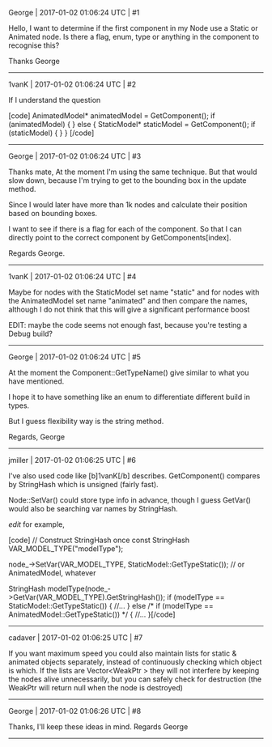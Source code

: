 George | 2017-01-02 01:06:24 UTC | #1

Hello,
I want to determine if the first component in my Node use a Static or Animated node.
Is there a flag, enum, type or anything in the component to recognise this?

Thanks
George

-------------------------

1vanK | 2017-01-02 01:06:24 UTC | #2

If I understand the question

[code]
AnimatedModel* animatedModel = GetComponent<AnimatedModel>();
if (animatedModel)
{
}
else
{
    StaticModel* staticModel = GetComponent<StaticModel>();
    if (staticModel)
    {
    }
}
[/code]

-------------------------

George | 2017-01-02 01:06:24 UTC | #3

Thanks mate,
At the moment I'm using the same technique.
But that would slow down, because I'm trying to get to the bounding box in the update method.

Since I would later have more than 1k nodes and calculate their position based on bounding boxes.

I want to see if there is a flag for each of the component. So that I can directly point to the correct component by GetComponents[index].

Regards
George.

-------------------------

1vanK | 2017-01-02 01:06:24 UTC | #4

Maybe for nodes with the StaticModel set name "static" and for nodes with the AnimatedModel set name "animated" and then compare the names, although I do not think that this will give a significant performance boost

EDIT: maybe the code seems not enough fast, because you're testing a Debug build?

-------------------------

George | 2017-01-02 01:06:24 UTC | #5

At the moment the Component::GetTypeName() give similar to what you have mentioned.

I hope it to have something like an enum to differentiate different build in types.

But I guess flexibility way is the string method.

Regards,
George

-------------------------

jmiller | 2017-01-02 01:06:25 UTC | #6

I've also used code like [b]1vanK[/b] describes. GetComponent() compares by StringHash which is unsigned (fairly fast).

Node::SetVar() could store type info in advance, though I guess GetVar() would also be searching var names by StringHash.

*edit* for example,

[code]
  // Construct StringHash once
  const StringHash VAR_MODEL_TYPE("modelType");

  node_->SetVar(VAR_MODEL_TYPE, StaticModel::GetTypeStatic()); // or AnimatedModel, whatever

  StringHash modelType(node_->GetVar(VAR_MODEL_TYPE).GetStringHash());
  if (modelType == StaticModel::GetTypeStatic()) {
    //...
  } else /* if (modelType == AnimatedModel::GetTypeStatic()) */ {
    //...
  }[/code]

-------------------------

cadaver | 2017-01-02 01:06:25 UTC | #7

If you want maximum speed you could also maintain lists for static & animated objects separately, instead of continuously checking which object is which. If the lists are Vector<WeakPtr<Node> > they will not interfere by keeping the nodes alive unnecessarily, but you can safely check for destruction (the WeakPtr will return null when the node is destroyed)

-------------------------

George | 2017-01-02 01:06:26 UTC | #8

Thanks,
I'll keep these ideas in mind.
Regards
George

-------------------------

